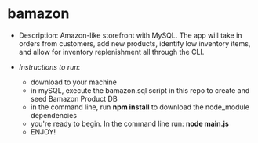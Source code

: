 # bamazon
* Description: Amazon-like storefront with MySQL. The app will take in orders from customers, add new products, identify low inventory items, and allow for inventory replenishment all through the CLI.

* _Instructions to run_:
    - download to your machine
    - in mySQL, execute the bamazon.sql script in this repo to create and seed Bamazon Product DB
    - in the command line, run **npm install** to download the node_module dependencies
    - you're ready to begin. In the command line run: **node main.js**
    - ENJOY!
